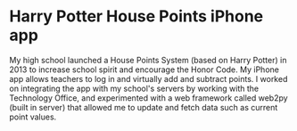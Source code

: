 Harry Potter House Points iPhone app
========

My high school launched a House Points System (based on Harry Potter) in 2013 to increase school spirit and encourage 
the Honor Code. My iPhone app allows teachers to log in and virtually add and subtract points. I worked on integrating
the app with my school's servers by working with the Technology Office, and experimented with a web framework called web2py (built in server) that allowed  me to update and fetch data such as current point values.  
